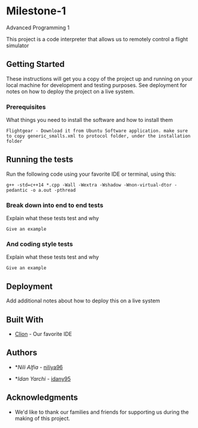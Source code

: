 # Milestone-1
Advanced Programming 1

This project is a code interpreter that allows us to remotely control a flight simulator

## Getting Started

These instructions will get you a copy of the project up and running on your local machine for development and testing purposes. See deployment for notes on how to deploy the project on a live system.

### Prerequisites

What things you need to install the software and how to install them

```
Flightgear - Download it from Ubuntu Software application. make sure to copy generic_smalls.xml to protocol folder, under the installation folder 
```
 
## Running the tests

Run the following code using your favorite IDE or terminal, using this:
```
g++ -std=c++14 *.cpp -Wall -Wextra -Wshadow -Wnon-virtual-dtor -pedantic -o a.out -pthread
```

### Break down into end to end tests

Explain what these tests test and why

```
Give an example
```

### And coding style tests

Explain what these tests test and why

```
Give an example
```

## Deployment

Add additional notes about how to deploy this on a live system

## Built With

* [Clion](http://www.dropwizard.io/1.0.2/docs/) - Our favorite IDE

## Authors

* **Nili Alfia* - [niliya96](https://github.com/niliya96)

* **Idan Yarchi* - [idany95](https://github.com/Idany95)

## Acknowledgments

* We'd like to thank our families and friends for supporting us during the making of this project.
